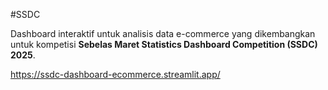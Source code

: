 #SSDC

Dashboard interaktif untuk analisis data e-commerce yang dikembangkan untuk kompetisi **Sebelas Maret Statistics Dashboard Competition (SSDC) 2025**.

https://ssdc-dashboard-ecommerce.streamlit.app/
